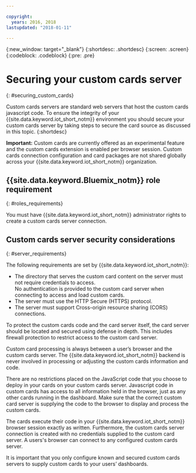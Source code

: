 ```yaml
---

copyright:
  years: 2016, 2018
lastupdated: "2018-01-11"

---
```


{:new_window: target="\_blank"}
{:shortdesc: .shortdesc}
{:screen: .screen}
{:codeblock: .codeblock}
{:pre: .pre}

# Securing your custom cards server
{: #securing_custom_cards}

Custom cards servers are standard web servers that host the custom cards javascript code. To ensure the integrity of your {{site.data.keyword.iot_short_notm}} environment you should secure your custom cards server by taking steps to secure the card source as discussed in this topic.
{:shortdesc}

**Important:** Custom cards are currently offered as an experimental feature and the custom cards extension is enabled per browser session. Custom cards connection configuration and card packages are not shared globally across your {{site.data.keyword.iot_short_notm}} organization.

## {{site.data.keyword.Bluemix_notm}} role requirement
{: #roles_requirements}

You must have {{site.data.keyword.iot_short_notm}} administrator rights to create a custom cards server connection.

## Custom cards server security considerations
{: #server_requirements}

The following requirements are set by {{site.data.keyword.iot_short_notm}}:
- The directory that serves the custom card content on the server must not require credentials to access.  
No authentication is provided to the custom card server when connecting to access and load custom cards.
- The server must use the HTTP Secure (HTTPS) protocol.
- The server must support Cross-origin resource sharing (CORS) connections.  

To protect the custom cards code and the card server itself, the card server should be located and secured using defense in depth. This includes firewall protection to restrict access to the custom card server.

Custom card processing is always between a user’s browser and the custom cards server. The {{site.data.keyword.iot_short_notm}} backend is never involved in processing or adjusting the custom cards information and code.

There are no restrictions placed on the JavaScript code that you choose to deploy in your cards on your custom cards server. Javascript code in custom cards has access to all information held in the browser, just as any other cards running in the dashboard.  Make sure that the correct custom card server is supplying the code to the browser to display and process the custom cards.

The cards execute their code in your {{site.data.keyword.iot_short_notm}} browser session exactly as written. Furthermore, the custom cards server connection is created with no credentials supplied to the custom card server. A users's browser can connect to any configured custom cards server.

It is important that you only configure known and secured custom cards servers to supply custom cards to your users’ dashboards.   
